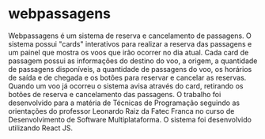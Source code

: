# webpassagens
Webpassagens é um sistema de reserva e cancelamento de passagens.  O sistema possui "cards" interativos para realizar a reserva das passagens e um painel que mostra os voos que irão ocorrer no dia atual.  Cada card de passagem possui as informações do destino do voo, a origem, a quantidade de passagens disponíveis, a quantidade de passagens do voo, os horários de saída e de chegada e os botões para reservar e cancelar as reservas.  Quando um voo já ocorreu o sistema avisa através do card, retirando os botões de reserva e cancelamento das passagens.  O trabalho foi desenvolvido para a matéria de Técnicas de Programação seguindo as orientações do professor Leonardo Raiz da Fatec Franca no curso de Desenvolvimento de Software Multiplataforma.  O sistema foi desenvolvido utilizando React JS.
